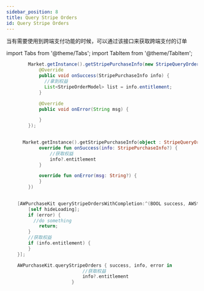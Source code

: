 ```yaml
---
sidebar_position: 8
title: Query Stripe Orders
id: Query Stripe Orders
---
```


当有需要使用到跨端支付功能的时候，可以通过该接口来获取跨端支付的订单

 
import Tabs from '@theme/Tabs';
import TabItem from '@theme/TabItem';

<Tabs>
  <TabItem value="Java" label="Java" default>

```Java
        Market.getInstance().getStripePurchaseInfo(new StripeQueryOrderListener() {
            @Override
            public void onSuccess(StripePurchaseInfo info) {
              //拿到权益
              List<StripeOrderModel> list = info.entitlement;
            }

            @Override
            public void onError(String msg) {

            }
        });
```
  </TabItem>
  <TabItem value="Kotlin" label="Kotlin">

```Kotlin
      
      Market.getInstance().getStripePurchaseInfo(object : StripeQueryOrderListener{
            override fun onSuccess(info: StripePurchaseInfo?) {
                //获取权益
                info?.entitlement
            }

            override fun onError(msg: String?) {
            }
        })
      
```
  </TabItem>
  <TabItem value="Objective-C" label="Objective-C">

```Objective-C 
    [AWPurchaseKit queryStripeOrdersWithCompletion:^(BOOL success, AWStripePurchaseInfo * _Nullable info, AWError * _Nullable error) {
        [self hideLoading];
        if (error) {
          //do something
            return;
        }
        //获取权益
        if (info.entitlement) {
        }
    }];
```
  </TabItem>
  <TabItem value="Swift" label="Swift">

```Swift
    AWPurchaseKit.queryStripeOrders { success, info, error in
                            //获取权益
                            info?.entitlement
                        }
```
  </TabItem>
</Tabs>